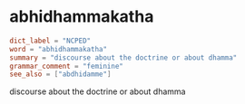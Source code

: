 # abhidhammakatha

``` toml
dict_label = "NCPED"
word = "abhidhammakatha"
summary = "discourse about the doctrine or about dhamma"
grammar_comment = "feminine"
see_also = ["abdhidamme"]
```

discourse about the doctrine or about dhamma

